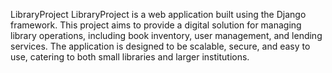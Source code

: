 LibraryProject
LibraryProject is a web application built using the Django framework. This project aims to provide a digital solution for managing library operations, including book inventory, user management, and lending services. The application is designed to be scalable, secure, and easy to use, catering to both small libraries and larger institutions.


